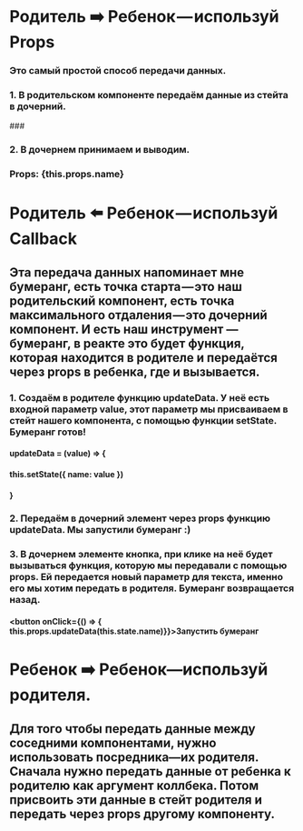 # Родитель ➡️ Ребенок — используй Props
### Это самый простой способ передачи данных. 
### 1. В родительском компоненте передаём данные из стейта в дочерний.

###<ChildComponent name={this.state.name} />
### 2. В дочернем принимаем и выводим.

### <p>Props: {this.props.name}</p>

# Родитель ⬅️ Ребенок — используй Callback

## Эта передача данных напоминает мне бумеранг, есть точка старта — это наш родительский компонент, есть точка максимального отдаления — это дочерний компонент. И есть наш инструмент —бумеранг, в реакте это будет функция, которая находится в родителе и передаётся через props в ребенка, где и вызывается.

### 1. Создаём в родителе функцию updateData. У неё есть входной параметр value, этот параметр мы присваиваем в стейт нашего компонента, с помощью функции setState. Бумеранг готов!

#### updateData = (value) => {
####   this.setState({ name: value })
#### }
### 2. Передаём в дочерний элемент через props функцию updateData. Мы запустили бумеранг :)

#### <ChildComponent updateData={this.updateData} />
### 3. В дочернем элементе кнопка, при клике на неё будет вызываться функция, которую мы передавали с помощью props. Ей передается новый параметр для текста, именно его мы хотим передать в родителя. Бумеранг возвращается назад.

#### <button onClick={() => { this.props.updateData(this.state.name)}}>Запустить бумеранг</button>

# Ребенок ➡️ Ребенок—используй родителя.
## Для того чтобы передать данные между соседними компонентами, нужно использовать посредника—их родителя. Сначала нужно передать данные от ребенка к родителю как аргумент коллбека. Потом присвоить эти данные в стейт родителя и передать через props другому компоненту.
